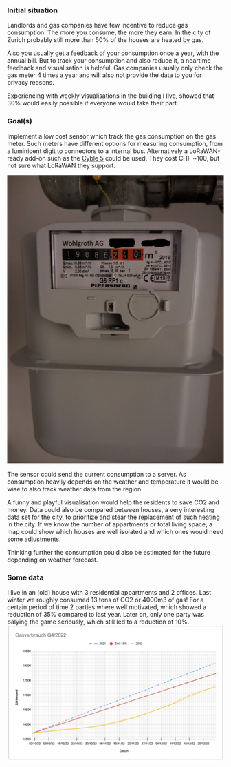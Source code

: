 ### Initial situation
Landlords and gas companies have few incentive to reduce gas consumption. The more you consume, the more they earn. In the city of Zurich probably still more than 50% of the houses are heated by gas.

Also you usually get a feedback of your consumption once a year, with the annual bill. But to track your consumption and also reduce it, a neartime feedback and visualisation is helpful. Gas companies usually only check the gas meter 4 times a year and will also not provide the data to you for privacy reasons.

Experiencing with weekly visualisations in the building I live, showed that 30% would easily possible if everyone would take their part.

### Goal(s)
Implement a low cost sensor which track the gas consumption on the gas meter. Such meters have different options for measuring consumption, from a luminicent digit to connectors to a internal bus. Alternatively a LoRaWAN-ready add-on such as the [Cyble 5](https://www.itron.com/lam/solutions/product-catalog/cyble-5) could be used. They cost CHF ~100, but not sure what LoRaWAN they support.

<img src="/images/gasmeter.jpg" width="600" />


The sensor could send the current consumption to a server. As consumption heavily depends on the weather and temperature it would be wise to also track weather data from the region.

A funny and playful visualisation would help the residents to save CO2 and money. Data could also be compared between houses, a very interesting data set for the city, to prioritize and stear the replacement of such heating in the city. If we know the number of appartments or total living space, a map could show which houses are well isolated and which ones would need some adjustments.

Thinking further the consumption could also be estimated for the future depending on weather forecast.

### Some data
I live in an (old) house with 3 residential appartments and 2 offices. Last winter we roughly consumed 13 tons of CO2 or 4000m3 of gas! For a certain period of time 2 parties where well motivated, which showed a reduction of 35% compared to last year. Later on, only one party was palying the game seriously, which still led to a reduction of 10%.
<img src="/images/gasconsumption-q4-2022.png" width="600" />
